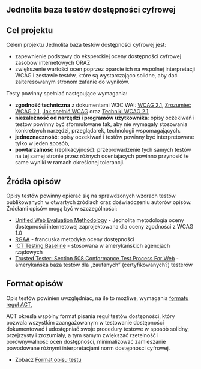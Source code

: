 ## Jednolita baza testów dostępności cyfrowej

## Cel projektu
Celem projektu Jednolita baza testów dostępności cyfrowej jest:
- zapewnienie podstawy do eksperckiej oceny dostępności cyfrowej zasobów internetowych ORAZ
- zwiększenie wartości ocen poprzez oparcie ich na wspólnej interpretacji WCAG i zestawie testów, które są wystarczająco solidne, aby dać zaiteresowanym stronom zafanie do wyników.

Testy powinny spełniać następujące wymagania:
- **zgodność techniczna** z dokumentami W3C WAI: [WCAG 2.1](https://www.w3.org/TR/WCAG21/), [Zrozumieć WCAG 2.1](https://www.w3.org/WAI/WCAG21/Understanding/), [Jak spełnić WCAG](https://wcag.lepszyweb.pl) oraz [Techniki WCAG 2.1](https://www.w3.org/WAI/WCAG21/Techniques/#techniques),
- **niezależność od narzędzi i programów użytkownika**: opisy oczekiwań i testów powinny być sformułowane tak, aby nie wymagały stosowania konkretnych narzędzi, przeglądarek, technologii wspomagających.
- **jednoznaczność**: opisy oczekiwań i testów powinny być interpretowane tylko w jeden sposób,    
- **powtarzalność** (replikacyjność): przeprowadzenie tych samych testów na tej samej stronie przez różnych oceniajacych powinno przynosić te same wyniki w ramach określonej tolerancji.

## Źródła opisów
Opisy testów powinny opierać się na sprawdzonych wzorach testów publikowanych w otwartych źródłach oraz doświadczeniu autorów opisów. Źródłami opisów mogą być w szczególności:
- [Unified Web Evaluation Methodology](http://www.wabcluster.org/uwem1_2/) - Jednolita metodologia oceny dostępności internetowej zaprojektowana dla oceny zgodności z WCAG 1.0
- [RGAA](https://rgaa.lepszyweb.pl) - francuska metodyka oceny dostępności 
- [ICT Testing Baseline](https://section508coordinators.github.io/ICTTestingBaseline/) - stosowana w amerykańskich agencjach rządowych  
- [Trusted Tester: Section 508 Conformance Test Process For Web](https://section508coordinators.github.io/TrustedTester/) - amerykańska baza testów dla „zaufanych” (certyfikowanych?) testerów 

## Format opisów
Opis testów powinien uwzględniać, na ile to możliwe, wymagania [formatu reguł ACT](https://w3c.github.io/wcag-act/act-rules-format.html), 

ACT określa wspólny format pisania reguł testów dostępności, który pozwala wszystkim zaangażowanym w testowanie dostępności dokumentować i udostępniać swoje procedury testowe w sposób solidny, przejrzysty i zrozumiały, a tym samym zwiększać rzetelność i porównywalność ocen dostępności, minimalizować zamieszanie powodowane różnymi interpretacjami norm dostępnosci cyfrowej. 

- Zobacz [Format opisu testu](testy/szablon_opisu_testu.md)
